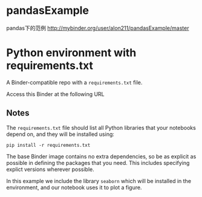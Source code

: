 # pandasExample
pandas下的范例
http://mybinder.org/user/alon211/pandasExample/master
# Python environment with requirements.txt

A Binder-compatible repo with a `requirements.txt` file.

Access this Binder at the following URL 


## Notes
The `requirements.txt` file should list all Python libraries that your notebooks
depend on, and they will be installed using:

```
pip install -r requirements.txt
```

The base Binder image contains no extra dependencies, so be as
explicit as possible in defining the packages that you need. This includes
specifying explict versions wherever possible.

In this example we include the library `seaborn` which will be installed in
the environment, and our notebook uses it to plot a figure.

